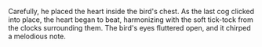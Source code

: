 Carefully, he placed the heart inside the bird's chest. As the last cog clicked into place, the heart began to beat, harmonizing with the soft tick-tock from the clocks surrounding them. The bird's eyes fluttered open, and it chirped a melodious note.